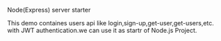 Node(Express) server starter 

This demo containes users api like login,sign-up,get-user,get-users,etc. with JWT authentication.we can use it as startr of Node.js Project. 